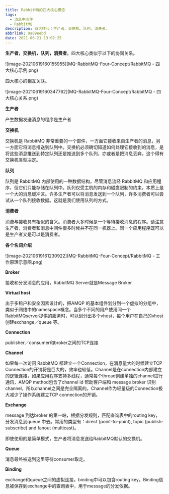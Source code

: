 ```yaml
---
title: RabbitMQ的四大核心概念
tags:
  - 消息中间件
  - RabbitMQ
description: 四大核心：生产者、交换机、队列、消费者。
abbrlink: 9a89eebd
date: 2021-06-21 13:07:25
---
```


**生产者，交换机，队列，消费者**。四大核心类似于以下的协同关系。

![image-20210619160155955](MQ-RabbitMQ-Four-Concept/RabbitMQ - 四大核心示例.png)

四大核心的相互关联。

![image-20210619160347762](MQ-RabbitMQ-Four-Concept/RabbitMQ - 四大核心关系.png)

**生产者**

产生数据发送消息的程序是生产者

**交换机**

交换机是 RabbitMQ 非常重要的一个部件，一方面它接收来自生产者的消息，另一方面它将消息推送到队列中。交换机必须确切知道如何处理它接收到的消息，是将这些消息推送到特定队列还是推送到多个队列，亦或者是把消息丢弃，这个得有交换机类型决定。

**队列**

队列是 RabbitMQ 内部使用的一种数据结构，尽管消息流经 RabbitMQ 和应用程序，但它们只能存储在队列中。队列仅受主机的内存和磁盘限制的约束，本质上是一个大的消息缓冲区。许多生产者可以将消息发送到一个队列，许多消费者可以尝试从一个队列接收数据。这就是我们使用队列的方式。

**消费者**

消费与接收具有相似的含义。消费者大多时候是一个等待接收消息的程序。请注意生产者，消费者和消息中间件很多时候并不在同一机器上。同一个应用程序既可以是生产者又是可以是消费者。

**各个名词介绍**

![image-20210619161230922](MQ-RabbitMQ-Four-Concept/RabbitMQ - 工作原理示意图.png)

**Broker**

接收和分发消息的应用，RabbitMQ Server就是Message Broker 

**Virtual host**

出于多租户和安全因素设计的，把AMQP 的基本组件划分到一个虚拟的分组中，类似于网络中的namespace概念。当多个不同的用户使用同一个RabbitMQserver提供的服务时，可以划分出多个vhost，每个用户在自己的vhost 创建exchange／queue 等。

**Connection**

publisher／consumer和broker之间的TCP连接 

**Channel**

如果每一次访问 RabbitMQ 都建立一个Connection，在消息量大的时候建立TCP  Connection的开销将是巨大的，效率也较低。Channel是在connection内部建立的逻辑连接，如果应用程序支持多线程，通常每个thread创建单独的channel进行通讯，AMQP method包含了channel id 帮助客户端和 message broker 识别channel，所以channel之间是完全隔离的。Channel作为轻量级的Connection极大减少了操作系统建立TCP connection的开销。

**Exchange**

message 到达broker 的第一站，根据分发规则，匹配查询表中的routing key，分发消息到queue 中去。常用的类型有：direct (point-to-point), topic (publish-subscribe) and fanout  (multicast)。

即使使用的是简单模式，生产者将消息发送给RabbitMQ默认的交换机。

**Queue**

消息最终被送到这里等待consumer取走。

**Binding**

exchange和queue之间的虚拟连接，binding中可以包含routing key，Binding信息被保存到exchange中的查询表中，用于message的分发依据。

